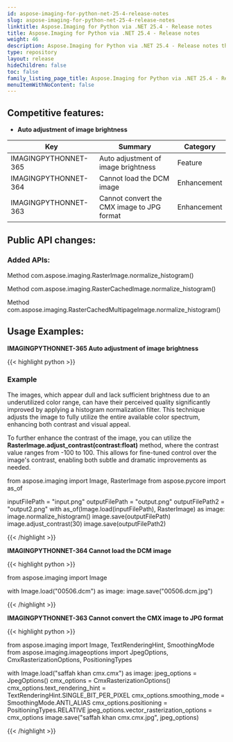 ```yaml
---
id: aspose-imaging-for-python-net-25-4-release-notes
slug: aspose-imaging-for-python-net-25-4-release-notes
linktitle: Aspose.Imaging for Python via .NET 25.4 - Release notes
title: Aspose.Imaging for Python via .NET 25.4 - Release notes
weight: 46
description: Aspose.Imaging for Python via .NET 25.4 - Release notes the latest updates and fixes.
type: repository
layout: release
hideChildren: false
toc: false
family_listing_page_title: Aspose.Imaging for Python via .NET 25.4 - Release notes
menuItemWithNoContent: false
---
```


## Competitive features:

- **Auto adjustment of image brightness**

| **Key**         | **Summary**                                                                                                                                                              | **Category** |
|-----------------|--------------------------------------------------------------------------------------------------------------------------------------------------------------------------|--------------|
| IMAGINGPYTHONNET-365 | Auto adjustment of image brightness | Feature | 
| IMAGINGPYTHONNET-364 | Cannot load the DCM image | Enhancement | 
| IMAGINGPYTHONNET-363 | Cannot convert the CMX image to JPG format | Enhancement | 

## Public API changes:

### Added APIs:

Method com.aspose.imaging.RasterImage.normalize_histogram()

Method com.aspose.imaging.RasterCachedImage.normalize_histogram()

Method com.aspose.imaging.RasterCachedMultipageImage.normalize_histogram()


## Usage Examples:

**IMAGINGPYTHONNET-365 Auto adjustment of image brightness**

{{< highlight python >}}

### Example
The images, which appear dull and lack sufficient brightness due to an underutilized color range, can have their perceived quality significantly improved by applying a histogram normalization filter. This technique adjusts the image to fully utilize the entire available color spectrum, enhancing both contrast and visual appeal. 

To further enhance the contrast of the image, you can utilize the **RasterImage.adjust_contrast(contrast:float)** method, where the contrast value ranges from -100 to 100. This allows for fine-tuned control over the image's contrast, enabling both subtle and dramatic improvements as needed.

from aspose.imaging import Image, RasterImage
from aspose.pycore import as_of

inputFilePath = "input.png"
outputFilePath = "output.png"
outputFilePath2 = "output2.png"
with as_of(Image.load(inputFilePath), RasterImage) as image:
	image.normalize_histogram()
	image.save(outputFilePath)
	image.adjust_contrast(30)
	image.save(outputFilePath2)

{{< /highlight >}}

**IMAGINGPYTHONNET-364 Cannot load the DCM image**

{{< highlight python >}}

from aspose.imaging import Image

with Image.load("00506.dcm") as image:
    image.save("00506.dcm.jpg")


{{< /highlight >}}

**IMAGINGPYTHONNET-363 Cannot convert the CMX image to JPG format**

{{< highlight python >}}

from aspose.imaging import Image, TextRenderingHint, SmoothingMode
from aspose.imaging.imageoptions import JpegOptions, CmxRasterizationOptions, PositioningTypes

with Image.load("saffah khan cmx.cmx") as image:
    jpeg_options = JpegOptions()
	cmx_options = CmxRasterizationOptions()
    cmx_options.text_rendering_hint = TextRenderingHint.SINGLE_BIT_PER_PIXEL
    cmx_options.smoothing_mode = SmoothingMode.ANTI_ALIAS
    cmx_options.positioning = PositioningTypes.RELATIVE
    jpeg_options.vector_rasterization_options = cmx_options
	image.save("saffah khan cmx.cmx.jpg", jpeg_options)

{{< /highlight >}}


